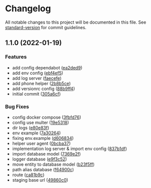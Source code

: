 # Changelog

All notable changes to this project will be documented in this file. See [standard-version](https://github.com/conventional-changelog/standard-version) for commit guidelines.

## 1.1.0 (2022-01-19)


### Features

* add config dependabot ([ea2ded9](https://github.com/masb0ymas/expresso-mongoose/commit/ea2ded9b3233218494c524ce8df628a08ce0e0ff))
* add env config ([ebf4ef5](https://github.com/masb0ymas/expresso-mongoose/commit/ebf4ef5ddb5dff89959d304a0ac10fa4ccba9c87))
* add log server ([faecefe](https://github.com/masb0ymas/expresso-mongoose/commit/faecefe4da860857a8d6c370e7ce4ea90de0cec5))
* add phone helper ([2b8b5ce](https://github.com/masb0ymas/expresso-mongoose/commit/2b8b5ce69f4df6c1e00a1e79d6202bd545851393))
* add versionrc config ([88b9ff4](https://github.com/masb0ymas/expresso-mongoose/commit/88b9ff4a4fcaf127898e242c1b0c898e3762b360))
* initial commit ([305a6cf](https://github.com/masb0ymas/expresso-mongoose/commit/305a6cfea8298f3559edeab9a0e24b5bfefecf55))


### Bug Fixes

* config docker compose ([3fbfd76](https://github.com/masb0ymas/expresso-mongoose/commit/3fbfd768c6caeda70b8a16df1c1b3b22cda56dc9))
* config use multer ([19e5318](https://github.com/masb0ymas/expresso-mongoose/commit/19e5318f959ffd4c93ebf4a094d483acf2b157bf))
* dir logs ([e80e83f](https://github.com/masb0ymas/expresso-mongoose/commit/e80e83fa6f4708c02de513458fa66ab0a392fe19))
* env example ([7a30264](https://github.com/masb0ymas/expresso-mongoose/commit/7a302649199d456a667c5b0befea5e0ab1487d07))
* fixing env.example ([d606834](https://github.com/masb0ymas/expresso-mongoose/commit/d606834a86c0eb46b070bb50641f3bcf344cff89))
* helper user agent ([0bcba37](https://github.com/masb0ymas/expresso-mongoose/commit/0bcba370503ae3de3356ab8c773210f21486ecda))
* implementation log server & import env config ([837b1df](https://github.com/masb0ymas/expresso-mongoose/commit/837b1df483c823d9b06da11a85385ed76a6fc4ff))
* import database model ([7369e2f](https://github.com/masb0ymas/expresso-mongoose/commit/7369e2fc477675d713634d6e8622c6651a90166a))
* logger database ([e9f3c52](https://github.com/masb0ymas/expresso-mongoose/commit/e9f3c526f617dff9ec0df3cf758365f1938c56bb))
* move entity to database model ([b23f5ff](https://github.com/masb0ymas/expresso-mongoose/commit/b23f5ff05899a1c1e38c320980386bcc479751f3))
* path alias database ([f64900c](https://github.com/masb0ymas/expresso-mongoose/commit/f64900cb49e9aa83440f77d87ad5bb5226915c14))
* route ([ca81b9c](https://github.com/masb0ymas/expresso-mongoose/commit/ca81b9c4593cfc26f016bcbb945a4406ab38c207))
* staging base url ([49860c0](https://github.com/masb0ymas/expresso-mongoose/commit/49860c0c5ade00f6cc36515b223b23998c04dced))

